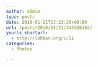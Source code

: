 ```yaml
---
author: admin
type: posts
date: 2010-01-21T13:23:26+00:00
url: /posts/2010/01/21/345936102/
yourls_shorturl:
  - http://lobban.org/i/1i
categories:
  - Photos

---
```

<div class="figure">
  <img src="http://andy.lobban.org/photo/1280/345936102/1/tumblr_kwlmj2MbDD1qzrl7b" alt="" />
</div>